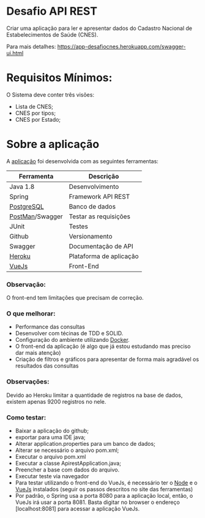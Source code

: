 # Desafio API REST

Criar uma aplicação para ler e apresentar dados do Cadastro Nacional de Estabelecimentos de Saúde (CNES).

Para mais detalhes: https://app-desafiocnes.herokuapp.com/swagger-ui.html

# Requisitos Mínimos:
O Sistema deve conter três visões:

- Lista de CNES;
- CNES por tipos;
- CNES por Estado;

# Sobre a aplicação

A [aplicação] foi desenvolvida com as seguintes ferramentas:

Ferramenta | Descrição
 ------ | ------
 Java 1.8 | Desenvolvimento
 Spring | Framework API REST 
 [PostgreSQL] | Banco de dados 
 [PostMan]/Swagger | Testar as requisições 
 JUnit | Testes 
 Github | Versionamento 
 Swagger | Documentação de API 
 [Heroku] | Plataforma de aplicação 
 [VueJs] | Front-End
 
### Observação:
O front-end tem limitações que precisam de correção.

### O que melhorar:
* Performance das consultas
* Desenvolver com técinas de TDD e SOLID.
* Configuração do ambiente utilizando [Docker].
* O front-end da aplicação (é algo que já estou estudando mas preciso dar mais atenção)
* Criação de filtros e gráficos para apresentar de forma mais agradável os resultados das consultas

### Observações:

Devido ao Heroku limitar a quantidade de registros na base de dados, existem apenas 9200 registros no nele.

### Como testar:

- Baixar a aplicação do github;
- exportar para uma IDE java;
- Alterar application.properties para um banco de dados;
- Alterar se necessário o arquivo pom.xml;
- Executar o arquivo pom.xml
- Executar a classe ApirestApplication.java;
- Preencher a base com dados do arquivo.
- Executar teste via navegador
- Para testar utilizando o front-end do VueJs, é necessário ter o [Node] e o [VueJs] instalados (seguir os passos descritos no site das ferramentas)
- Por padrão, o Spring usa a porta 8080 para a aplicação local, então, o VueJs irá usar a porta 8081. Basta digitar no browser o endereço [localhost:8081] para acessar a aplicação VueJs. 

[aplicação]: <https://app-desafiocnes.herokuapp.com/swagger-ui.html>
[Docker]: <https://www.docker.com/>
[VueJs]: <https://vuejs.org/>
[Heroku]: <https://www.heroku.com/home>
[PostgreSQL]: <https://www.postgresql.org/>
[PostMan]: <https://www.getpostman.com/>
[Node]: <http://nodejs.org>
